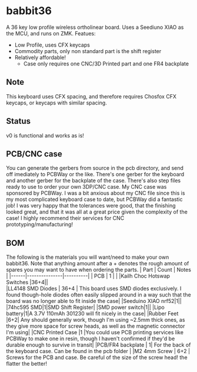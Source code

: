 # babbit36

A 36 key low profile wireless ortholinear board. Uses a Seediuno XIAO as the MCU, and runs on ZMK.
Featues:
  - Low Profile, uses CFX keycaps
  - Commodity parts, only non standard part is the shift register
  - Relatively affordable! 
    - Case only requires one CNC/3D Printed part and one FR4 backplate

## Note
This keyboard uses CFX spacing, and therefore requires Chosfox CFX keycaps, or keycaps with similar spacing.

## Status
v0 is functional and works as is!  

## PCB/CNC case

You can generate the gerbers from source in the pcb directory, and send off imediately to PCBWay or the like. There's one gerber for the keyboard and another gerber for the backplate of the case. There's also step files ready to use to order your own 3DP/CNC case. My CNC case was sponsored by PCBWay. I was a bit anxious about my CNC file since this is my most complicated keyboard case to date, but PCBWay did a fantastic job! I was very happy that the tolerances were good, that the finishing looked great, and that it was all at a great price given the complexity of the case! I highly recommend their services for CNC prototyping/manufacturing!

## BOM
The following is the materials you will want/need to make your own babbit36. Note that anything amount after a + denotes the rough amount of spares you may want to have when ordering the parts.
| Part | Count | Notes |
|------|---------------|----------|
| PCB | 1 |  |
|Kailh Choc Hotswap Switches |36+4|| 	
|LL4148 SMD Diodes |	36+4 |	This board uses SMD diodes exclusively. I found though-hole diodes often easily slipped around in a way such that the board was no longer able to fit inside the case|
|Seeduino XIAO nrf52|1||
|74hc595 SMD|1|SMD Shift Register|
|SMD power switch|1||
|Lipo battery|1|A 3.7V 110mAh 301230 will fit nicely in the case|
|Rubber Feet 	|6+2| 	Any should generally work, though I'm using ~2.5mm thick ones, as they give more space for screw heads, as well as the magnetic connector I'm using|
|CNC Printed Case 	|1 	|You could use PCB printing services like PCBWay to make one in resin, though I haven't confirmed if they'd be durable enough to survive in transit|
|PCB/FR4 backplate | 1| For the back of the keyboard case. Can be found in the pcb folder |
|M2 4mm Screw |	6+2 |	Screws for the PCB and case. Be careful of the size of the screw head! the flatter the better!
